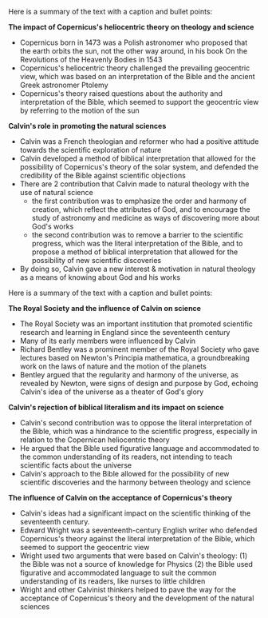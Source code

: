 Here is a summary of the text with a caption and bullet points:

**The impact of Copernicus's heliocentric theory on theology and science**

- Copernicus born in 1473 was a Polish astronomer who proposed that the earth orbits the sun, not the other way around, in his book On the Revolutions of the Heavenly Bodies in 1543
- Copernicus's heliocentric theory challenged the prevailing geocentric view, which was based on an interpretation of the Bible and the ancient Greek astronomer Ptolemy
- Copernicus's theory raised questions about the authority and interpretation of the Bible, which seemed to support the geocentric view by referring to the motion of the sun

**Calvin's role in promoting the natural sciences**

- Calvin was a French theologian and reformer who had a positive attitude towards the scientific exploration of nature
- Calvin developed a method of biblical interpretation that allowed for the possibility of Copernicus's theory of the solar system, and defended the credibility of the Bible against scientific objections
- There are 2 contribution that Calvin made to natural theology with the use of natural science
  - the first contribution was to emphasize the order and harmony of creation, which reflect the attributes of God, and to encourage the study of astronomy and medicine as ways of discovering more about God's works
  - the second contribution was to remove a barrier to the scientific progress, which was the literal interpretation of the Bible, and to propose a method of biblical interpretation that allowed for the possibility of new scientific discoveries
- By doing so, Calvin gave a new interest & motivation in natural theology as a means of knowing about God and his works

Here is a summary of the text with a caption and bullet points:

**The Royal Society and the influence of Calvin on science**

- The Royal Society was an important institution that promoted scientific research and learning in England since the seventeenth century
- Many of its early members were influenced by Calvin
- Richard Bentley was a prominent member of the Royal Society who gave lectures based on Newton's Principia mathematica, a groundbreaking work on the laws of nature and the motion of the planets
- Bentley argued that the regularity and harmony of the universe, as revealed by Newton, were signs of design and purpose by God, echoing Calvin's idea of the universe as a theater of God's glory

**Calvin's rejection of biblical literalism and its impact on science**

- Calvin's second contribution was to oppose the literal interpretation of the Bible, which was a hindrance to the scientific progress, especially in relation to the Copernican heliocentric theory
- He argued that the Bible used figurative language and accommodated to the common understanding of its readers, not intending to teach scientific facts about the universe
- Calvin's approach to the Bible allowed for the possibility of new scientific discoveries and the harmony between theology and science

**The influence of Calvin on the acceptance of Copernicus's theory**

- Calvin's ideas had a significant impact on the scientific thinking of the seventeenth century.
- Edward Wright was a seventeenth-century English writer who defended Copernicus's theory against the literal interpretation of the Bible, which seemed to support the geocentric view
- Wright used two arguments that were based on Calvin's theology:
  (1) the Bible was not a source of knowledge for Physics
  (2) the Bible used figurative and accommodated language to suit the common understanding of its readers, like nurses to little children
- Wright and other Calvinist thinkers helped to pave the way for the acceptance of Copernicus's theory and the development of the natural sciences
